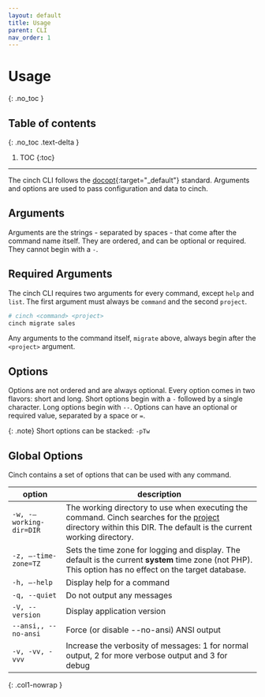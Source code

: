 ```yaml
---
layout: default
title: Usage
parent: CLI
nav_order: 1
---
```


# Usage
{: .no_toc }

## Table of contents
{: .no_toc .text-delta }

1. TOC
{:toc}
----

The cinch CLI follows the [docopt](http://docopt.org/){:target="_default"} standard. Arguments and options
are used to pass configuration and data to cinch.

## Arguments

Arguments are the strings - separated by spaces - that come after the command name itself. They are
ordered, and can be optional or required. They cannot begin with a `-`.

## Required Arguments

The cinch CLI requires two arguments for every command, except `help` and `list`. The first argument must always
be `command` and the second `project`.

```bash
# cinch <command> <project>
cinch migrate sales
```

Any arguments to the command itself, `migrate` above, always begin after the `<project>` argument.

## Options

Options are not ordered and are always optional. Every option comes in two flavors: short and long. Short options
begin with a `-` followed by a single character. Long options begin with `--`. Options can have an optional
or required value, separated by a space or `=`.

{: .note}
Short options can be stacked: `-pTw`

## Global Options

Cinch contains a set of options that can be used with any command.  

| option                  | description                                                                                                                                                                             |
|-------------------------|-----------------------------------------------------------------------------------------------------------------------------------------------------------------------------------------|
| `-w, -–working-dir=DIR` | The working directory to use when executing the command. Cinch searches for the [project](#required-arguments) directory within this DIR. The default is the current working directory. |
| `-z, –-time-zone=TZ`    | Sets the time zone for logging and display. The default is the current **system** time zone (not PHP). This option has no effect on the target database.                                |
| `-h, –-help`            | Display help for a command                                                                                                                                                              |
| `-q, --quiet`           | Do not output any messages                                                                                                                                                              |
| `-V, --version`         | Display application version                                                                                                                                                             |
| `--ansi,, --no-ansi`    | Force (or disable --no-ansi) ANSI output                                                                                                                                                |
| `-v, -vv, -vvv`         | Increase the verbosity of messages: 1 for normal output, 2 for more verbose output and 3 for debug                                                                                      |
{: .col1-nowrap }
